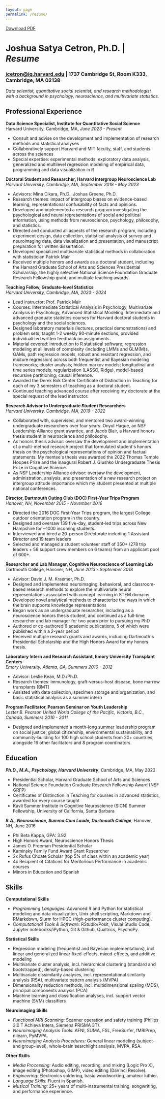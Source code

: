 ```yaml
---
layout: page
permalink: /resume/
---
```

<div><a href="https://github.com/jcetron/jcetron.github.io/raw/master/_data/joshua_cetron_resume.pdf">Download PDF</a></div>

# Joshua Satya Cetron, Ph.D. | _Resume_  
### [jcetron@iq.harvard.edu](mailto:jcetron@iq.harvard.edu) | 1737 Cambridge St, Room K333, Cambridge, MA 02138 

_Data scientist, quantitative social scientist, and research methodologist with a background in psychology, neuroscience, and multivariate statistics._

## Professional Experience 
**Data Science Specialist, Institute for Quantitative Social Science**  
Harvard University, Cambridge, MA, _June 2023 - Present_  
- Consult and advise on the development and implementation of research methods and statistical analyses
- Collaboratively support Harvard and MIT faculty, staff, and students across the sciences
- Special expertise: experimental methods, exploratory data analysis, generalized and multilevel regression modeling of empirical data, programming and data visualization in R

**Doctoral Student and Researcher, Harvard Intergroup Neuroscience Lab**  
_Harvard University, Cambridge, MA, September 2018 - May 2023_  
- Advisors: Mina Cikara, Ph.D., Joshua Greene, Ph.D.  
- Research themes: impact of intergroup biases on evidence-based learning, representational confusability of facts and opinions.
- Developed and implemented a research program investigating the psychological and neural representations of social and political information, using methods from neuroscience, psychology, philosophy, and statistics.
- Directed and conducted all aspects of the research program, including experiment design, data collection, statistical analysis of survey and neuroimaging data, data visualization and presentation, and manuscript preparation for written dissertation.
- Developed specialized multivariate statistical methods in collaboration with statistician Patrick Mair  
- Received multiple honors and awards as a doctoral student, including the Harvard Graduate School of Arts and Sciences Presidential Scholarship, the highly selective National Science Foundation Graduate Research Fellowship grant, and multiple teaching awards.

**Teaching Fellow, Graduate-level Statistics**  
_Harvard University, Cambridge, MA, 2020 - 2024_  
- Lead instructor: Prof. Patrick Mair  
- Courses: Intermediate Statistical Analysis in Psychology, Multivariate Analysis in Psychology, Advanced Statistical Modeling. Intermediate and advanced graduate statistics courses for Harvard doctoral students in psychology and the social sciences.
- Designed laboratory materials (lectures, practical demonstrations) and problem sets, taught 1-2 weekly 90-minute sections, provided individualized written feedback on assignments. 
- Material covered: introduction to R statistical software; regression modeling at all levels of complexity (including LMMs and GLM(M)s, GAMs, path regression models, robust and resistant regression, and mixture regression) across both frequentist and Bayesian modeling frameworks; cluster analysis; hidden markov models; longitudinal and time series models; regularization (LASSO, Ridge), model-based recursive partitioning; causal inference.
- Awarded the Derek Bok Center Certificate of Distinction in Teaching for each of my 3 semesters of teaching as a doctoral student.
- Continued teaching advanced course after receiving my doctorate at the special request of the lead instructor.  

**Research Advisor to Undergraduate Student Researchers**  
_Harvard University, Cambridge, MA, 2019 - 2022_  
- Collaborated with, supervised, and mentored two award-winning undergraduate researchers over four years: Onyul Haque, an NSF Leadership Alliance grant awardee, and Jacob Blair, a Harvard honors thesis student in neuroscience and philosophy.
- As honors thesis advisor: oversaw the development and implementation of a multi-method research project that formulated student's honors thesis on the psychological representations of opinion and factual statements. My mentee's thesis was awarded the 2022 Thomas Temple Hoopes Prize and the inaugural Robert J. Glushko Undergraduate Thesis Prize in Cognitive Science.  
- As NSF Leadership Alliance advisor: oversaw the development, administration, analysis, and presentation of a new research project on intergroup attitude importance which my student presented at multiple national conferences.  

**Director, Dartmouth Outing Club (DOC) First-Year Trips Program**  
_Hanover, NH, November 2015 - November 2016_  
- Directed the 2016 DOC First-Year Trips program, the largest College outdoor orientation program in the country.
- Designed and oversaw 139 five-day, student-led trips across New Hampshire for ~1000 incoming students.
- Interviewed and hired a 20-person Directorate including 1 Assistant Director and 19 team leaders
- Selected and managed a student volunteer staff of 350+ (278 trip leaders + 56 support crew members on 6 teams) from an applicant pool of 600+.  

**Researcher and Lab Manager, Cognitive Neuroscience of Learning Lab**  
Dartmouth College, Hanover, NH, _June 2013 - September 2018_  
- Advisor: David J. M. Kraemer, Ph.D.  
- Designed and implemented neuroimaging, behavioral, and classroom-based research methods to explore the multivariate neural representations associated with concept learning in STEM domains.
- Developed novel analytical methods to characterize the ways in which the brain supports knowledge representations
- Began work as an undergraduate researcher, including as a neuroscience honors thesis student, and continued as a full-time researcher and lab manager for two years prior to pursuing my PhD
- Authored or co-authored 6 academic publications, 5 of which were published within a 2-year period
- Received multiple research grants and awards, including Dartmouth's Presidential Scholarship and the High Honors Award for my honors thesis.  

**Laboratory Intern and Research Assistant, Emory University Transplant Centers**  
_Emory University, Atlanta, GA, Summers 2010 - 2012_  
- Advisor: Leslie Kean, M.D./Ph.D.  
- Research themes: immunology, graft-versus-host disease, bone marrow transplants (BMT)
- Assisted with data collection, specimen storage and organization, and basic statistical analysis as a summer intern

**Program Facilitator, Pearson Seminar on Youth Leadership**  
_Lester B. Pearson United World College of the Pacific, Victoria, B.C., Canada, Summers 2010 - 2011_  
- Designed and implemented a month-long summer leadership program on social justice, global citizenship, environmental sustainability, and community-building for 100 high school students from 20+ countries, alongside 16 other facilitators and 8 program coordinators.


## Education
**_Ph.D., M.A., Psychology, Harvard University_**, Cambridge, MA, May 2023
- Presidential Scholar, Harvard Graduate School of Arts and Sciences
- National Science Foundation Graduate Research Fellowship Award (NSF GRFP)
- Certificates of Distinction in Teaching for courses in advanced statistics, awarded for every course taught
- Kavli Summer Institute in Cognitive Neuroscience (SICN) Summer Fellowship, University of California, Santa Barbara  

**_B.A., Neuroscience, _Summa Cum Laude_, Dartmouth College_**, Hanover, NH, June 2016
- Phi Beta Kappa, GPA: 3.92
- High Honors Award, Neuroscience Honors Thesis
- James O. Freeman Presidential Scholar
- Kaminsky Family Fund Award Grant Researcher
- 2x Rufus Choate Scholar (top 5% of class within an academic year)
- 4x Recipient of Citations for Meritorious Performance in academic courses
- Minors in Education and Spanish  

## Skills
**Computational Skills**  
- _Programming Languages:_ Advanced R and Python for statistical modeling and data visualization, Unix shell scripting, Markdown and RMarkdown, Slurm for HPCC (high-performance cluster computing).  
- _Computational Tools & Software:_ RStudio/Posit, Visual Studio Code, Jupyter notebooks/iPython, Git & Github, Qualtrics, PsychoPy.

**Statistical Skills**  
- Regression modeling (frequentist and Bayesian implementations), incl. linear and generalized linear fixed-effects, mixed-effects, and additive modeling
- Multivariate cluster analysis, incl. hierarchical clustering (standard and bootstrapped), density-based clustering
- Multivariate dissimilarity analyses, incl. representational similarity analysis (RSA), multivariate pattern analysis (MVPA)
- Dimensionality reduction methods, incl. multidimensional scaling (MDS), principal components analysis (PCA)
- Machine learning and classification analyses, incl. support vector machine (SVM) classifiers

**Neuroimaging Skills**  
- _Functional MRI Scanning:_ Scanner operation and safety training (Philips 3.0 T Achieva Intera, Siemens PRISMA 3T).  
- _Neuroimaging Analysis Tools:_ AFNI, SUMA, FSL, FreeSurfer, fMRIPrep, nilearn, PyMVPA.  
- _Neuroimaging Analysis Procedures:_ General linear modeling (subject- and group-level), whole-brain searchlight analysis, MVPA, RSA.

**Other Skills**  
- _Media Processing:_ Audio editing, recording, and mixing (Logic Pro X), image editing (Photoshop, GIMP), video editing (DaVinci Resolve).  
- _Engineering:_ Electronics soldering, basic woodworking, amateur luthier.  
- _Language Skills:_ Fluent in Spanish.  
- _Musical Training:_ 25+ years of multi-instrumental training, songwriting, and performance experience.